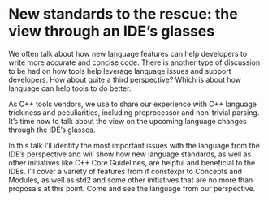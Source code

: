 # New standards to the rescue: the view through an IDE’s glasses

We often talk about how new language features can help developers to write more accurate and concise code. There is another type of discussion to be had on how tools help leverage language issues and support developers. How about quite a third perspective? Which is about how language can help tools to do better.

As C++ tools vendors, we use to share our experience with C++ language trickiness and peculiarities, including preprocessor and non-trivial parsing. It’s time now to talk about the view on the upcoming language changes through the IDE’s glasses.

In this talk I’ll identify the most important issues with the language from the IDE’s perspective and will show how new language standards, as well as other initiatives like C++ Core Guidelines, are helpful and beneficial to the IDEs. I’ll cover a variety of features from if constexpr to Concepts and Modules, as well as std2 and some other initiatives that are no more than proposals at this point. Come and see the language from our perspective.
